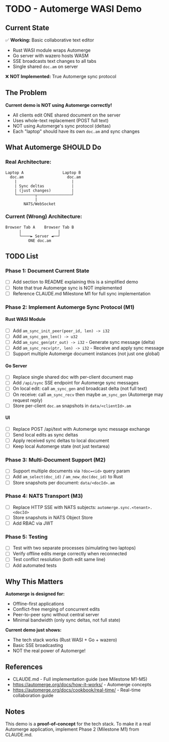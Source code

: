 # TODO - Automerge WASI Demo

## Current State

✅ **Working:** Basic collaborative text editor
- Rust WASI module wraps Automerge
- Go server with wazero hosts WASM
- SSE broadcasts text changes to all tabs
- Single shared `doc.am` on server

❌ **NOT Implemented:** True Automerge sync protocol

## The Problem

**Current demo is NOT using Automerge correctly!**

- All clients edit ONE shared document on the server
- Uses whole-text replacement (POST full text)
- NOT using Automerge's sync protocol (deltas)
- Each "laptop" should have its own `doc.am` and sync changes

## What Automerge SHOULD Do

### Real Architecture:
```
Laptop A                 Laptop B
  doc.am                   doc.am
    |                        |
    | Sync deltas            |
    | (just changes)         |
    └────────┬───────────────┘
             |
        NATS/WebSocket
```

### Current (Wrong) Architecture:
```
Browser Tab A    Browser Tab B
      |                |
      └────► Server ◄──┘
          ONE doc.am
```

## TODO List

### Phase 1: Document Current State
- [ ] Add section to README explaining this is a simplified demo
- [ ] Note that true Automerge sync is NOT implemented
- [ ] Reference CLAUDE.md Milestone M1 for full sync implementation

### Phase 2: Implement Automerge Sync Protocol (M1)

#### Rust WASI Module
- [ ] Add `am_sync_init_peer(peer_id, len) -> i32`
- [ ] Add `am_sync_gen_len() -> u32`
- [ ] Add `am_sync_gen(ptr_out) -> i32` - Generate sync message (delta)
- [ ] Add `am_sync_recv(ptr, len) -> i32` - Receive and apply sync message
- [ ] Support multiple Automerge document instances (not just one global)

#### Go Server
- [ ] Replace single shared doc with per-client document map
- [ ] Add `/api/sync` SSE endpoint for Automerge sync messages
- [ ] On local edit: call `am_sync_gen` and broadcast delta (not full text)
- [ ] On receive: call `am_sync_recv` then maybe `am_sync_gen` (Automerge may request reply)
- [ ] Store per-client `doc.am` snapshots in `data/<clientId>.am`

#### UI
- [ ] Replace POST /api/text with Automerge sync message exchange
- [ ] Send local edits as sync deltas
- [ ] Apply received sync deltas to local document
- [ ] Keep local Automerge state (not just textarea)

### Phase 3: Multi-Document Support (M2)
- [ ] Support multiple documents via `?doc=<id>` query param
- [ ] Add `am_select(doc_id)` / `am_new_doc(doc_id)` to Rust
- [ ] Store snapshots per document: `data/<docId>.am`

### Phase 4: NATS Transport (M3)
- [ ] Replace HTTP SSE with NATS subjects: `automerge.sync.<tenant>.<docId>`
- [ ] Store snapshots in NATS Object Store
- [ ] Add RBAC via JWT

### Phase 5: Testing
- [ ] Test with two separate processes (simulating two laptops)
- [ ] Verify offline edits merge correctly when reconnected
- [ ] Test conflict resolution (both edit same line)
- [ ] Add automated tests

## Why This Matters

**Automerge is designed for:**
- Offline-first applications
- Conflict-free merging of concurrent edits
- Peer-to-peer sync without central server
- Minimal bandwidth (only sync deltas, not full state)

**Current demo just shows:**
- The tech stack works (Rust WASI + Go + wazero)
- Basic SSE broadcasting
- NOT the real power of Automerge!

## References

- CLAUDE.md - Full implementation guide (see Milestone M1-M5)
- https://automerge.org/docs/how-it-works/ - Automerge concepts
- https://automerge.org/docs/cookbook/real-time/ - Real-time collaboration guide

## Notes

This demo is a **proof-of-concept** for the tech stack. To make it a real Automerge application, implement Phase 2 (Milestone M1) from CLAUDE.md.
